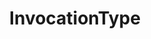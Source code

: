 ---
title: InvocationType
permalink: /InvocationType
type: Class
subclass-of: https://schema.org/Enumeration
subclass-chain:
  - https://schema.org/Thing
  - https://schema.org/Intangible
class-comment: An enumeration of invocation methods in Magic
members:
  - /IncantationMagic
  - /ShortMagic
  - /ThoughtMagic
  - /GestureMagic
---